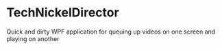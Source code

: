 # TechNickelDirector
Quick and dirty WPF application for queuing up videos on one screen and playing on another
